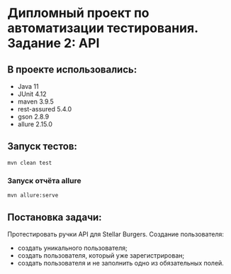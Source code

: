 # Дипломный проект по автоматизации тестирования. Задание 2: API
## В проекте использовались: 
- Java 11
- JUnit 4.12
- maven 3.9.5
- rest-assured 5.4.0
- gson 2.8.9
- allure 2.15.0

## Запуск тестов:
```
mvn clean test
```
### Запуск отчёта allure
```
mvn allure:serve
```
## Постановка задачи:
Протестировать ручки API для Stellar Burgers.
Создание пользователя:
- создать уникального пользователя;
- создать пользователя, который уже зарегистрирован;
- создать пользователя и не заполнить одно из обязательных полей.
 
 
